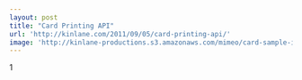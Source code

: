 ```yaml
---
layout: post
title: "Card Printing API"
url: 'http://kinlane.com/2011/09/05/card-printing-api/'
image: 'http://kinlane-productions.s3.amazonaws.com/mimeo/card-sample-image.png'
---
```


1